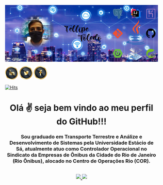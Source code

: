 <img align="center" src="Images/Capa-do-Facebook851x315px.jpeg" alt="SmartCity">

[1]: https://www.linkedin.com/in/fellipetoledo/
[2]: https://twitter.com/FellipeToledo
[3]: https://www.facebook.com/fellipetoledo001

[![linkedin](Images/Icons/linkedin-icon.png)][1] 
[![facebook](Images/Icons/twitter-icon.png)][2]
[![linkedin](Images/Icons/face-icon.png)][3]

[![Hits](https://hits.seeyoufarm.com/api/count/incr/badge.svg?url=https://github.com/FellipeToledo/FellipeToledo/edit/main/README.md-counter)](https://hits.seeyoufarm.com)                    

<h1 align="center">
Olá ✌ seja bem vindo ao meu perfil do GitHub!!!
  <h3 align="center">
Sou graduado em Transporte Terrestre e Análize e Desenvolvimento de Sistemas pela Universidade Estácio de Sá, atualmente atuo como Controlador Operacional no Sindicato da Empresas de Ônibus da Cidade do Rio de Janeiro (Rio Ônibus), alocado no Centro de Operações Rio (COR).
 <h2 align="center">

<a href="https://github.com/fellipetoledo">
<img height="110em" src="https://github-readme-stats.vercel.app/api/top-langs/?username=fellipetoledo&layout=compact&langs_count=7&theme=dracula"/>

<img height="110em" src="https://github-readme-stats.vercel.app/api?username=fellipetoledo&show_icons=true&theme=dracula&include_all_commits=true&count_private=true"/>
 </h1>
